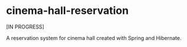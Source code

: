 # cinema-hall-reservation
[IN PROGRESS]

A reservation system for cinema hall created with Spring and Hibernate.
